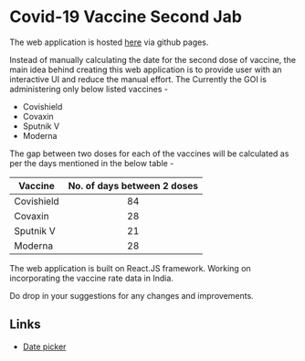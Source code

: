 # Covid-19 Vaccine Second Jab

The web application is hosted [here](https://surijatin.github.io/covid-second-dose) via github pages.

Instead of manually calculating the date for the second dose of vaccine, the main idea behind creating this web application is to provide user with an interactive UI and reduce the manual effort. The 
Currently the GOI is administering only below listed vaccines - 
* Covishield
* Covaxin
* Sputnik V
* Moderna

The gap between two doses for each of the vaccines will be calculated as per the days mentioned in the below table -

| Vaccine    | No. of days between 2 doses |
| ---------- | :--------------------------:|
| Covishield | 84                          |
| Covaxin    | 28                          |
| Sputnik V  | 21                          |
| Moderna    | 28                          | 

The web application is built on React.JS framework.
Working on incorporating the vaccine rate data in India. 

Do drop in your suggestions for any changes and improvements.

## Links
* [Date picker](https://www.npmjs.com/package/react-date-picker)  
